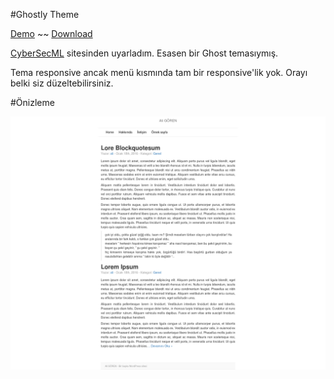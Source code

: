 #Ghostly Theme

[Demo](https://aligoren.com/) ~~ [Download](https://github.com/aligoren/ghostly-theme/blob/master/ghostly.zip)

[CyberSecML](https://cybersecml.com/) sitesinden uyarladım. Esasen bir Ghost temasıymış.

Tema responsive ancak menü kısmında tam bir responsive'lik yok. Orayı belki siz düzeltebilirsiniz.

#Önizleme

![screenshot.png](screenshot.png)
